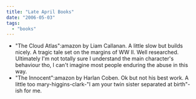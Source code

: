 ```yaml
---
title: "Late April Books"
date: "2006-05-03"
tags: 
  - "books"
---
```


- "The Cloud Atlas":amazon by Liam Callanan. A little slow but builds nicely. A tragic tale set on the margins of WW II. Well researched. Ultimately I'm not totally sure I understand the main character's behaviour tho, I can't imagine most people enduring the abuse in this way.
- "The Innocent":amazon by Harlan Coben. Ok but not his best work. A little too mary-higgins-clark-"I am your twin sister separated at birth"-ish for me.
